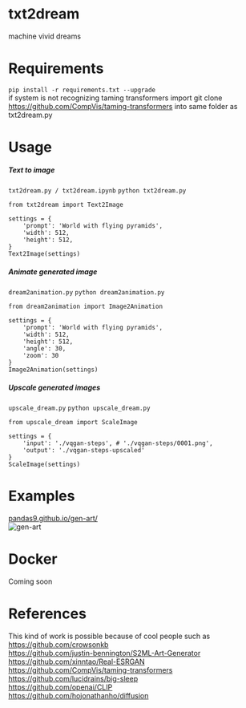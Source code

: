 # txt2dream
machine vivid dreams

# Requirements
`pip install -r requirements.txt --upgrade`  <br />
if system is not recognizing taming transformers import git clone https://github.com/CompVis/taming-transformers into same folder as txt2dream.py

# Usage
##### Text to image
`txt2dream.py / txt2dream.ipynb`
`python txt2dream.py`
```
from txt2dream import Text2Image

settings = {
    'prompt': 'World with flying pyramids',
    'width': 512,
    'height': 512,
}
Text2Image(settings)
```

##### Animate generated image
`dream2animation.py`
`python dream2animation.py`
```
from dream2animation import Image2Animation

settings = {
    'prompt': 'World with flying pyramids',
    'width': 512,
    'height': 512,
    'angle': 30,
    'zoom': 30
}
Image2Animation(settings)
```

##### Upscale generated images
`upscale_dream.py`
`python upscale_dream.py`
```
from upscale_dream import ScaleImage

settings = {
    'input': './vqgan-steps', # './vqgan-steps/0001.png',
    'output': './vqgan-steps-upscaled'
}
ScaleImage(settings)
```

# Examples
[pandas9.github.io/gen-art/](https://pandas9.github.io/gen-art/) <br />
![gen-art](https://github.com/pandas9/gen-art/blob/main/public/choice-illusion/0900_scaled.png?raw=true)

# Docker
Coming soon

# References
This kind of work is possible because of cool people such as <br />
https://github.com/crowsonkb <br />
https://github.com/justin-bennington/S2ML-Art-Generator <br />
https://github.com/xinntao/Real-ESRGAN <br />
https://github.com/CompVis/taming-transformers <br />
https://github.com/lucidrains/big-sleep <br />
https://github.com/openai/CLIP <br />
https://github.com/hojonathanho/diffusion
